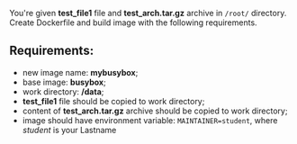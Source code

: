 
You're given **test_file1** file and **test_arch.tar.gz** archive in `/root/` directory.  
Create Dockerfile and build image with the following requirements.  

## Requirements:
- new image name: **mybusybox**;
- base image: **busybox**;
- work directory: **/data**;
- **test_file1** file should be copied to work directory;
- content of **test_arch.tar.gz** archive should be copied to work directory;
- image should have environment variable: `MAINTAINER=student`, where _student_ is your Lastname
